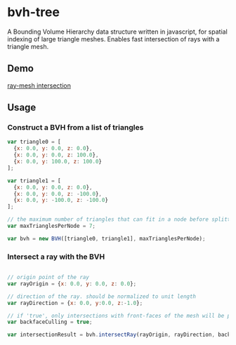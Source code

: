 bvh-tree
======

A Bounding Volume Hierarchy data structure written in javascript, for spatial indexing of large triangle meshes.
Enables fast intersection of rays with a triangle mesh.


## Demo 
[ray-mesh intersection](https://cdn.rawgit.com/benraziel/bvh-js/master/example/index.html)

## Usage

### Construct a BVH from a list of triangles
```js
var triangle0 = [
  {x: 0.0, y: 0.0, z: 0.0}, 
  {x: 0.0, y: 0.0, z: 100.0}, 
  {x: 0.0, y: 100.0, z: 100.0}
];

var triangle1 = [
  {x: 0.0, y: 0.0, z: 0.0}, 
  {x: 0.0, y: 0.0, z: -100.0}, 
  {x: 0.0, y: -100.0, z: -100.0}
];

// the maximum number of triangles that can fit in a node before splitting it.
var maxTrianglesPerNode = 7; 

var bvh = new BVH([triangle0, triangle1], maxTrianglesPerNode);
```

### Intersect a ray with the BVH
```js

// origin point of the ray
var rayOrigin = {x: 0.0, y: 0.0, z: 0.0};

// direction of the ray. should be normalized to unit length
var rayDirection = {x: 0.0, y:0.0, z:-1.0};

// if 'true', only intersections with front-faces of the mesh will be performed
var backfaceCulling = true;

var intersectionResult = bvh.intersectRay(rayOrigin, rayDirection, backfaceCulling);
```
